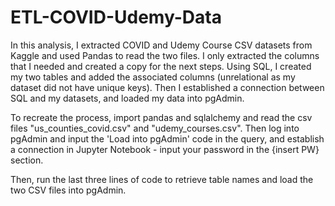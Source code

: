 # ETL-COVID-Udemy-Data

In this analysis, I extracted COVID and Udemy Course CSV datasets from Kaggle and used Pandas to read the two files. I only extracted the columns that I needed and created a copy for the next steps. Using SQL, I created my two tables and added the associated columns (unrelational as my dataset did not have unique keys). Then I established a connection between SQL and my datasets, and loaded my data into pgAdmin. 

To recreate the process, import pandas and sqlalchemy and read the csv files "us_counties_covid.csv" and "udemy_courses.csv". Then log into pgAdmin and input the 'Load into pgAdmin' code in the query, and establish a connection in Jupyter Notebook - input your password in the {insert PW} section. 

Then, run the last three lines of code to retrieve table names and load the two CSV files into pgAdmin. 

